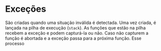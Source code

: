 # Exceções
São criadas quando uma situação inválida é detectada. Uma vez criada, é lançada na pilha de execução (`stack`).
As funções que estão na pilha recebem a exceção e podem capturá-la ou não. Caso não capturem a função é abortada e a exceção passa para a próxima função. Esse processo
<!--stackedit_data:
eyJoaXN0b3J5IjpbLTg2ODQzMDExNF19
-->